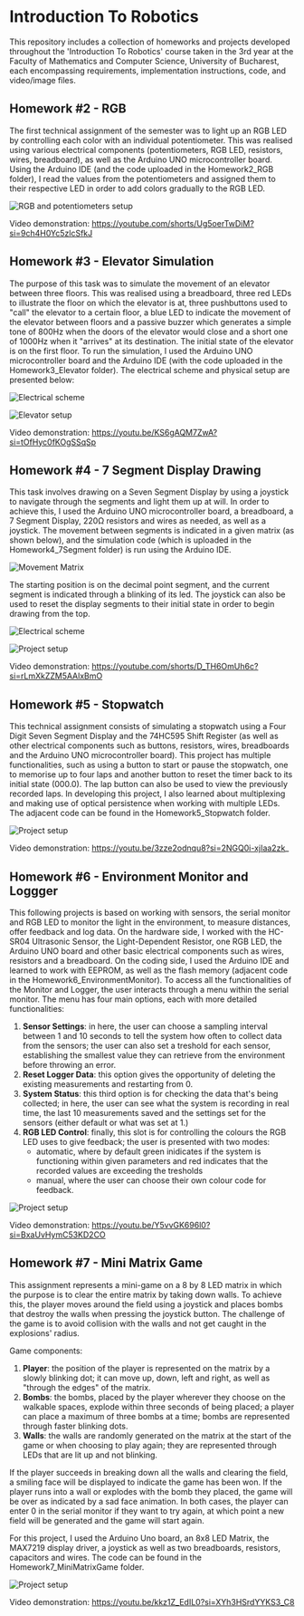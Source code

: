 # Introduction To Robotics

This repository includes a collection of homeworks and projects developed throughout the 'Introduction To Robotics' course taken in the 3rd year at the Faculty of Mathematics and Computer Science, University of Bucharest, each encompassing requirements, implementation instructions, code, and video/image files.

## Homework #2 - RGB

The first technical assignment of the semester was to light up an RGB LED by controlling each color with an individual potentiometer. This was realised using various electrical components (potentiometers, RGB LED, resistors, wires, breadboard), as well as the Arduino UNO microcontroller board. Using the Arduino IDE (and the code uploaded in the Homework2_RGB folder), I read the values from the potentiometers and assigned them to their respective LED in order to add colors gradually to the RGB LED.

![RGB and potentiometers setup](https://github.com/vfranci/IntroductionToRobotics/assets/115077321/989c5a7c-4c28-4f13-bde4-d1f94d468b7b)

Video demonstration: https://youtube.com/shorts/Ug5oerTwDiM?si=9ch4H0Yc5zlcSfkJ

## Homework #3 - Elevator Simulation

The purpose of this task was to simulate the movement of an elevator between three floors. This was realised using a breadboard, three red LEDs to illustrate the floor on which the elevator is at, three pushbuttons used to "call" the elevator to a certain floor, a blue LED to indicate the movement of the elevator between floors and a passive buzzer which generates a simple tone of 800Hz when the doors of the elevator would close and a short one of 1000Hz when it "arrives" at its destination. The initial state of the elevator is on the first floor. To run the simulation, I used the Arduino UNO microcontroller board and the Arduino IDE (with the code uploaded in the Homework3_Elevator folder). The electrical scheme and physical setup are presented below: 

![Electrical scheme](https://github.com/vfranci/IntroductionToRobotics/assets/115077321/b9e6e539-4987-4284-a60f-ff36dcfc030b)


![Elevator setup](https://github.com/vfranci/IntroductionToRobotics/assets/115077321/64e88090-3c4e-47f8-880e-8d0adae78603)

Video demonstration: https://youtu.be/KS6gAQM7ZwA?si=tOfHyc0fKOgSSqSp

## Homework #4 - 7 Segment Display Drawing

This task involves drawing on a Seven Segment Display by using a joystick to navigate through the segments and light them up at will. In order to achieve this, I used the Arduino UNO microcontroller board, a breadboard, a 7 Segment Display, 220Ω resistors and wires as needed, as well as a joystick. The movement between segments is indicated in a given matrix (as shown below), and the simulation code (which is uploaded in the Homework4_7Segment folder) is run using the Arduino IDE.

![Movement Matrix](https://github.com/vfranci/IntroductionToRobotics/assets/115077321/c9ec9435-af60-4907-b705-19e17e40d65e)

The starting position is on the decimal point segment, and the current segment is indicated through a blinking of its led. The joystick can also be used to reset the display segments to their initial state in order to begin drawing from the top.

![Electrical scheme](https://github.com/vfranci/IntroductionToRobotics/assets/115077321/ba1a292b-e1f1-4e6e-978d-d04f9747e1d0)


![Project setup](https://github.com/vfranci/IntroductionToRobotics/assets/115077321/a8dcdc2e-b927-4bde-bdbb-8901526d895e)

Video demonstration: https://youtube.com/shorts/D_TH6OmUh6c?si=rLmXkZZM5AAlxBmO 

## Homework #5 - Stopwatch 

This technical assignment consists of simulating a stopwatch using a Four Digit Seven Segment Display and the 74HC595 Shift Register (as well as other electrical components such as buttons, resistors, wires, breadboards and the Arduino UNO microcontroller board). This project has multiple functionalities, such as using a button to start or pause the stopwatch, one to memorise up to four laps and another button to reset the timer back to its initial state (000.0). The lap button can also be used to view the previously recorded laps. In developing this project, I also learned about multiplexing and making use of optical persistence when working with multiple LEDs.
The adjacent code can be found in the Homework5_Stopwatch folder.


![Project setup](https://github.com/vfranci/IntroductionToRobotics/assets/115077321/86109616-6534-4fea-ba05-f326f3fb46ad)

Video demonstration: https://youtu.be/3zze2odnqu8?si=2NGQ0i-xjIaa2zk_

## Homework #6 - Environment Monitor and Loggger

This following projects is based on working with sensors, the serial monitor and RGB LED to monitor the light in the environment, to measure distances, offer feedback and log data. On the hardware side, I worked with the HC-SR04 Ultrasonic Sensor, the Light-Dependent Resistor, one RGB LED, the Arduino UNO board and other basic electrical components such as wires, resistors and a breadboard. On the coding side, I used the Arduino IDE and learned to work with EEPROM, as well as the flash memory (adjacent code in the Homework6_EnvironmentMonitor).
To access all the functionalities of the Monitor and Logger, the user interacts through a menu within the serial monitor. The menu has four main options, each with more detailed functionalities:

1. **Sensor Settings**: in here, the user can choose a sampling interval between 1 and 10 seconds to tell the system how often to collect data from the sensors; the user can also set a treshold for each sensor, establishing the smallest value they can retrieve from the environment before throwing an error.
2. **Reset Logger Data**: this option gives the opportunity of deleting the existing measurements and restarting from 0.
3. **System Status**: this third option is for checking the data that's being collected; in here, the user can see what the system is recording in real time, the last 10 measurements saved and the settings set for the sensors (either default or what was set at 1.)
4. **RGB LED Control**: finally, this slot is for controlling the colours the RGB LED uses to give feedback; the user is presented with two modes:
   - automatic, where by default green inidicates if the system is functioning within given parameters and red indicates that the recorded values are exceeding the tresholds 
   - manual, where the user can choose their own colour code for feedback.

![Project setup](https://github.com/vfranci/IntroductionToRobotics/assets/115077321/61009d20-8d57-4b65-bd54-2d052b88b750)

Video demonstration: https://youtu.be/Y5vvGK696l0?si=BxaUvHymC53KD2CO

## Homework #7 - Mini Matrix Game

This assignment represents a mini-game on a 8 by 8 LED matrix in which the purpose is to clear the entire matrix by taking down walls. To achieve this, the player moves around the field using a joystick and places bombs that destroy the walls when pressing the joystick button. The challenge of the game is to avoid collision with the walls and not get caught in the explosions' radius.

Game components:
1. **Player**: the position of the player is represented on the matrix by a slowly blinking dot; it can move up, down, left and right, as well as "through the edges" of the matrix.
2. **Bombs**: the bombs, placed by the player wherever they choose on the walkable spaces, explode within three seconds of being placed; a player can place a maximum of three bombs at a time; bombs are represented through faster blinking dots.
3. **Walls**: the walls are randomly generated on the matrix at the start of the game or when choosing to play again; they are represented through LEDs that are lit up and not blinking.

If the player succeeds in breaking down all the walls and clearing the field, a smiling face will be displayed to indicate the game has been won. If the player runs into a wall or explodes with the bomb they placed, the game will be over as indicated by a sad face animation. In both cases, the player can enter 0 in the serial monitor if they want to try again, at which point a new field will be generated and the game will start again.

For this project, I used the Arduino Uno board, an 8x8 LED Matrix, the MAX7219 display driver, a joystick as well as two breadboards, resistors, capacitors and wires. The code can be found in the Homework7_MiniMatrixGame folder.

![Project setup](https://github.com/vfranci/IntroductionToRobotics/assets/115077321/e2f32187-a6db-49e0-840e-beeae969fbea)

Video demonstration: https://youtu.be/kkz1Z_EdIL0?si=XYh3HSrdYYKS3_C8 







